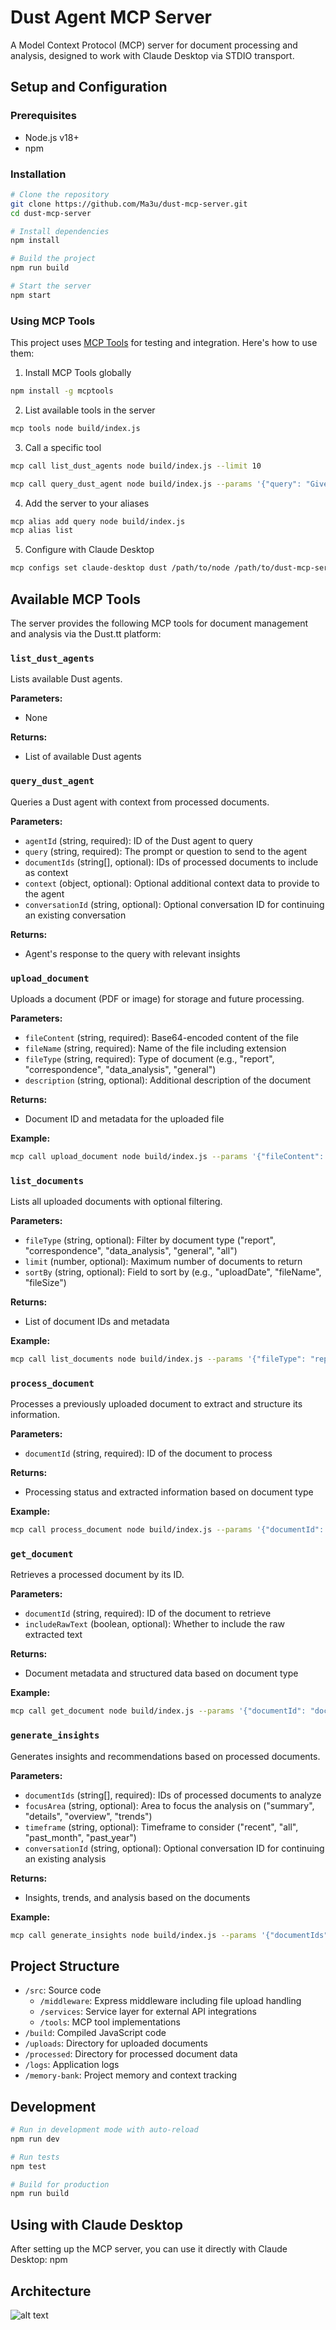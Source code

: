 

# Dust Agent MCP Server

A Model Context Protocol (MCP) server for document processing and analysis, designed to work with Claude Desktop via STDIO transport.

## Setup and Configuration

### Prerequisites

- Node.js v18+
- npm

### Installation

```bash
# Clone the repository
git clone https://github.com/Ma3u/dust-mcp-server.git
cd dust-mcp-server

# Install dependencies
npm install

# Build the project
npm run build

# Start the server
npm start
```

### Using MCP Tools

This project uses [MCP Tools](https://github.com/f/mcptools) for testing and integration. Here's how to use them:

1. Install MCP Tools globally

```bash
npm install -g mcptools
```

2. List available tools in the server

```bash
mcp tools node build/index.js
```

3. Call a specific tool

```bash
mcp call list_dust_agents node build/index.js --limit 10

mcp call query_dust_agent node build/index.js --params '{"query": "Give me a summary"}'
```

4. Add the server to your aliases

```bash
mcp alias add query node build/index.js
mcp alias list
```

5. Configure with Claude Desktop

```bash
mcp configs set claude-desktop dust /path/to/node /path/to/dust-mcp-server/build/index.js
```

## Available MCP Tools

The server provides the following MCP tools for document management and analysis via the Dust.tt platform:

### `list_dust_agents`

Lists available Dust agents.

**Parameters:**

- None

**Returns:**

- List of available Dust agents

### `query_dust_agent`

Queries a Dust agent with context from processed documents.

**Parameters:**

- `agentId` (string, required): ID of the Dust agent to query
- `query` (string, required): The prompt or question to send to the agent
- `documentIds` (string[], optional): IDs of processed documents to include as context
- `context` (object, optional): Optional additional context data to provide to the agent
- `conversationId` (string, optional): Optional conversation ID for continuing an existing conversation

**Returns:**

- Agent's response to the query with relevant insights

### `upload_document`

Uploads a document (PDF or image) for storage and future processing.

**Parameters:**

- `fileContent` (string, required): Base64-encoded content of the file
- `fileName` (string, required): Name of the file including extension
- `fileType` (string, required): Type of document (e.g., "report", "correspondence", "data_analysis", "general")
- `description` (string, optional): Additional description of the document

**Returns:**

- Document ID and metadata for the uploaded file

**Example:**

```bash
mcp call upload_document node build/index.js --params '{"fileContent": "base64-encoded-content", "fileName": "report.pdf", "fileType": "report", "description": "Quarterly analysis report"}'
```

### `list_documents`

Lists all uploaded documents with optional filtering.

**Parameters:**

- `fileType` (string, optional): Filter by document type ("report", "correspondence", "data_analysis", "general", "all")
- `limit` (number, optional): Maximum number of documents to return
- `sortBy` (string, optional): Field to sort by (e.g., "uploadDate", "fileName", "fileSize")

**Returns:**

- List of document IDs and metadata

**Example:**

```bash
mcp call list_documents node build/index.js --params '{"fileType": "report", "limit": 10, "sortBy": "uploadDate"}'
```

### `process_document`

Processes a previously uploaded document to extract and structure its information.

**Parameters:**

- `documentId` (string, required): ID of the document to process

**Returns:**

- Processing status and extracted information based on document type

**Example:**

```bash
mcp call process_document node build/index.js --params '{"documentId": "doc-id-123"}'
```

### `get_document`

Retrieves a processed document by its ID.

**Parameters:**

- `documentId` (string, required): ID of the document to retrieve
- `includeRawText` (boolean, optional): Whether to include the raw extracted text

**Returns:**

- Document metadata and structured data based on document type

**Example:**

```bash
mcp call get_document node build/index.js --params '{"documentId": "doc-id-123", "includeRawText": true}'
```

### `generate_insights`

Generates insights and recommendations based on processed documents.

**Parameters:**

- `documentIds` (string[], required): IDs of processed documents to analyze
- `focusArea` (string, optional): Area to focus the analysis on ("summary", "details", "overview", "trends")
- `timeframe` (string, optional): Timeframe to consider ("recent", "all", "past_month", "past_year")
- `conversationId` (string, optional): Optional conversation ID for continuing an existing analysis

**Returns:**

- Insights, trends, and analysis based on the documents

**Example:**

```bash
mcp call generate_insights node build/index.js --params '{"documentIds": ["doc-id-1", "doc-id-2"], "focusArea": "summary", "timeframe": "past_month", "conversationId": "optional-conversation-id"}'
```

## Project Structure

- `/src`: Source code
  - `/middleware`: Express middleware including file upload handling
  - `/services`: Service layer for external API integrations
  - `/tools`: MCP tool implementations
- `/build`: Compiled JavaScript code
- `/uploads`: Directory for uploaded documents
- `/processed`: Directory for processed document data
- `/logs`: Application logs
- `/memory-bank`: Project memory and context tracking

## Development

```bash
# Run in development mode with auto-reload
npm run dev

# Run tests
npm test

# Build for production
npm run build
```

## Using with Claude Desktop

After setting up the MCP server, you can use it directly with Claude Desktop:
npm 

## Architecture

![alt text](image.png)